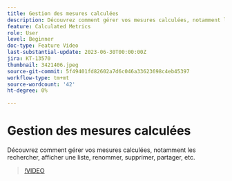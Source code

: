 ```yaml
---
title: Gestion des mesures calculées
description: Découvrez comment gérer vos mesures calculées, notamment les rechercher, afficher une liste, renommer, supprimer, partager, etc.
feature: Calculated Metrics
role: User
level: Beginner
doc-type: Feature Video
last-substantial-update: 2023-06-30T00:00:00Z
jira: KT-13570
thumbnail: 3421406.jpeg
source-git-commit: 5f49401fd82602a7d6c046a33623698c4eb45397
workflow-type: tm+mt
source-wordcount: '42'
ht-degree: 0%

---
```



# Gestion des mesures calculées

Découvrez comment gérer vos mesures calculées, notamment les rechercher, afficher une liste, renommer, supprimer, partager, etc.

>[!VIDEO](https://video.tv.adobe.com/v/3421406/?learn=on)
